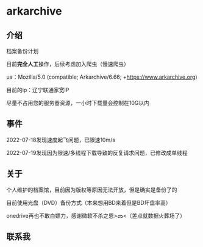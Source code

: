 # arkarchive

## 介绍

档案备份计划

目前**完全人工**操作，后续考虑加入爬虫（慢速爬虫）

ua：Mozilla/5.0 (compatible; Arkarchive/6.66; +https://www.arkarchive.org)

目前的ip：辽宁联通家宽IP

尽量不占用您的服务器资源，一小时下载量会控制在10G以内

## 事件

2022-07-18发现速度起飞问题，已限速10m/s

2022-07-19发现因为限速/多线程下载导致的反复请求问题，已修改成单线程

## 关于

个人维护的档案馆，目前因为版权等原因无法开放，但是确实是备份了的

目前使用光盘（DVD）备份方式（本来想用BD来着但是BD坏盘率高）

onedrive再也不敢白嫖力，感谢微软不杀之恩>ᯅ<（差点就数据火葬场了）

## 联系我



